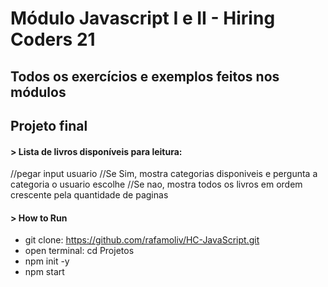 # Módulo Javascript I e II - Hiring Coders 21

## Todos os exercícios e exemplos feitos nos módulos

## Projeto final

#### > Lista de livros disponíveis para leitura:

//pegar input usuario
//Se Sim, mostra categorias disponiveis e pergunta a categoria o usuario escolhe
//Se nao, mostra todos os livros em ordem crescente pela quantidade de paginas

#### > How to Run

- git clone: https://github.com/rafamoliv/HC-JavaScript.git
- open terminal: cd Projetos
- npm init -y
- npm start
